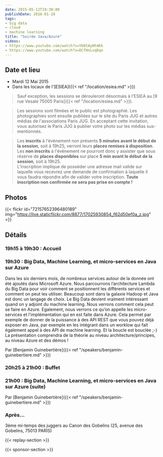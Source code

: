 ```yaml
---
date: 2015-05-12T19:30:00
publishDate: 2016-01-18
tags:
- big data
- cloud
- machine learning
title: "Soirée Java/Azure"
videos:
- https://www.youtube.com/watch?v=Yb0tAyHh4Kk
- https://www.youtube.com/watch?v=DCfHnLvqDqo
---
```


## Date et lieu

- Mardi 12 Mai 2015
- Dans les locaux de l'[ESIEA]({{< ref "/location/esiea.md" >}})

> Sauf exception, les sessions se dérouleront désormais à l'ESIEA au [9 rue Vesale 75005 Paris]({{< ref "/location/esiea.md" >}}).

> Les sessions sont filmées et le public est photographié. Les photographies sont ensuite publiées sur le site du Paris JUG et autres médias de l'associations Paris JUG. En acceptant cette invitation, vous autorisez le Paris JUG à publier votre photo sur les médias sus-mentionnés.

> Les **inscrits** à l'évènement non présents **5 minutes avant le début de la session**, soit à 19h25, verront leurs **places remises à disposition**.  
> Les **non inscrits** à l'évènement ne pourront donc y assister que sous réserve de **places disponibles** sur place **5 min avant le début de la session**, soit à 19h25.  
> L’inscription implique de posséder une adresse mail valide sur laquelle vous recevrez une demande de confirmation à laquelle il vous faudra répondre afin de valider votre inscription.
> **Toute inscription non confirmée ne sera pas prise en compte !**

## Photos

{{< flickr id="72157652396480189" img="https://live.staticflickr.com/8877/17025930854_f62d50ef0a_z.jpg" >}}

## Détails

### 19h15 à 19h30 : Accueil

### 19h30 : Big Data, Machine Learning, et micro-services en Java sur Azure

Dans les six derniers mois, de nombreux services autour de la donnée ont été ajoutés dans Microsoft Azure. Nous parcourrons l’architecture Lambda du Big Data pour voir comment se positionnent les différents services et comment on peut les utiliser. Beaucoup sont dans la galaxie Hadoop et Java est donc un langage de choix. Le Big Data devient vraiment intéressant quand on y adjoint du machine learning. Nous verrons comment cela peut se faire en Azure. Egalement, nous verrons ce qu’on appelle les micro-services et l’implémentation qui en est faite dans Azure. Cela permet par exemple de donner de la puissance à des API REST que vous pouvez déjà exposer en Java, par exemple en les intégrant dans un worklow qui fait également appel à des API de machine learning. Et la boucle est bouclée ;-) La présentation comprendra de la théorie au niveau architecture/principes, au niveau Azure et des démos !

Par [Benjamin Guinebertière]({{< ref "/speakers/benjamin-guinebertiere.md" >}})

### 20h25 à 21h00 : Buffet

### 21h00 : Big Data, Machine Learning, et micro-services en Java sur Azure (suite)

Par [Benjamin Guinebertière]({{< ref "/speakers/benjamin-guinebertiere.md" >}})

### Après…

3ème mi-temps des juggers au Canon des Gobelins (25, avenue des Gobelins, 75013 PARIS)

{{< replay-section >}}

{{< sponsor-section >}}
